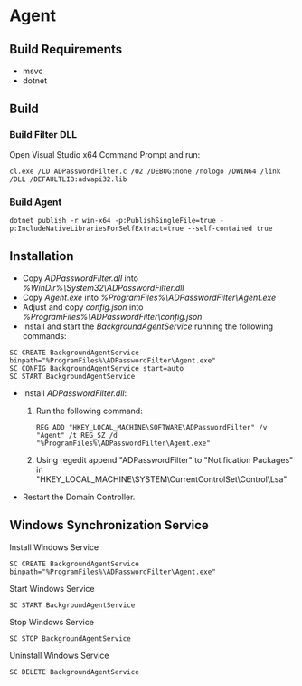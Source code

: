 # Agent

## Build Requirements

- msvc
- dotnet

## Build

### Build Filter DLL
Open Visual Studio x64 Command Prompt and run:
```batch
cl.exe /LD ADPasswordFilter.c /O2 /DEBUG:none /nologo /DWIN64 /link /DLL /DEFAULTLIB:advapi32.lib
```

### Build Agent
```batch
dotnet publish -r win-x64 -p:PublishSingleFile=true -p:IncludeNativeLibrariesForSelfExtract=true --self-contained true
```

## Installation

- Copy _ADPasswordFilter.dll_ into _%WinDir%\System32\ADPasswordFilter.dll_
- Copy _Agent.exe_ into _%ProgramFiles%\ADPasswordFilter\Agent.exe_
- Adjust and copy _config.json_ into _%ProgramFiles%\ADPasswordFilter\config.json_
- Install and start the _BackgroundAgentService_ running the following commands:
```
SC CREATE BackgroundAgentService binpath="%ProgramFiles%\ADPasswordFilter\Agent.exe"
SC CONFIG BackgroundAgentService start=auto
SC START BackgroundAgentService
```
- Install _ADPasswordFilter.dll_:
    1. Run the following command:
        ```
        REG ADD "HKEY_LOCAL_MACHINE\SOFTWARE\ADPasswordFilter" /v "Agent" /t REG_SZ /d "%ProgramFiles%\ADPasswordFilter\Agent.exe"
        ```
    2. Using regedit append "ADPasswordFilter" to "Notification Packages" in "HKEY_LOCAL_MACHINE\SYSTEM\CurrentControlSet\Control\Lsa"

- Restart the Domain Controller.

## Windows Synchronization Service

Install Windows Service
```batch
SC CREATE BackgroundAgentService binpath="%ProgramFiles%\ADPasswordFilter\Agent.exe"
```

Start Windows Service
```batch
SC START BackgroundAgentService
```

Stop Windows Service
```batch
SC STOP BackgroundAgentService
```

Uninstall Windows Service
```batch
SC DELETE BackgroundAgentService
```

